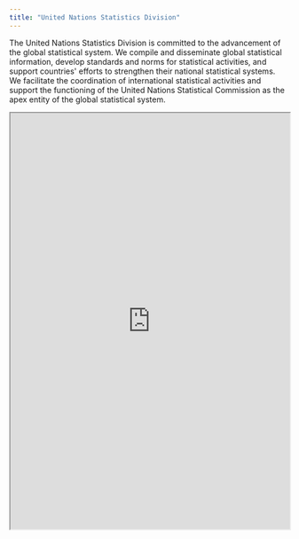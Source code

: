 ```yaml
---
title: "United Nations Statistics Division"
---
```


The United Nations Statistics Division is committed to the advancement of the global statistical system. We compile and disseminate global statistical information, develop standards and norms for statistical activities, and support countries' efforts to strengthen their national statistical systems. We facilitate the coordination of international statistical activities and support the functioning of the United Nations Statistical Commission as the apex entity of the global statistical system.

<iframe height="750" width="100%" src="https://ewelton.github.io/ktest/wiki.html#United%20Nations%20Statistics%20Division"></iframe>
